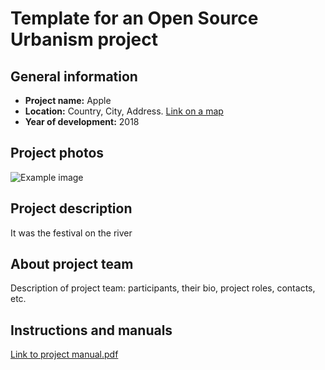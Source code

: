 # Template for an Open Source Urbanism project

## General information
- **Project name:** Apple
- **Location:** Country, City, Address. [Link on a map](https://www.google.ru/maps/place/Oudekerksplein,+Amsterdam/@52.374298,4.8962646,17z/data=!3m1!4b1!4m5!3m4!1s0x47c609b8f6c2e8d9:0xc151b54ae3f6e6cc!8m2!3d52.3743828!4d4.8981849)
- **Year of development:** 2018
## Project photos
![Example image](/images/example.jpg)
## Project description
It was the festival on the river
## About project team
Description of project team: participants, their bio, project roles, contacts, etc.

## Instructions and manuals
[Link to project manual.pdf](/manuals/manual.pdf)
